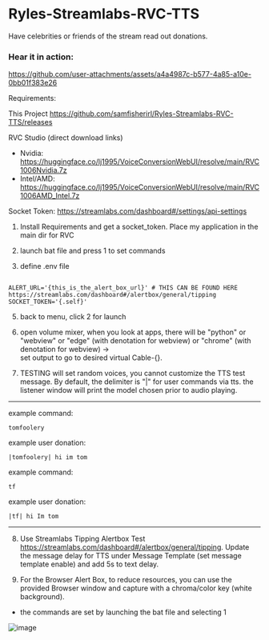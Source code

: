 # Ryles-Streamlabs-RVC-TTS

Have celebrities or friends of the stream read out donations. 

### Hear it in action:

https://github.com/user-attachments/assets/a4a4987c-b577-4a85-a10e-0bb01f383e26

Requirements:

  This Project https://github.com/samfisherirl/Ryles-Streamlabs-RVC-TTS/releases
  
  RVC Studio (direct download links)
  
-  Nvidia:
    https://huggingface.co/lj1995/VoiceConversionWebUI/resolve/main/RVC1006Nvidia.7z 
-  Intel/AMD:
    https://huggingface.co/lj1995/VoiceConversionWebUI/resolve/main/RVC1006AMD_Intel.7z

  Socket Token:
    https://streamlabs.com/dashboard#/settings/api-settings

1) Install Requirements and get a socket_token. Place my application in the main dir for RVC 
2)  launch bat file and press 1 to set commands

3) define .env file



```env

ALERT_URL='{this_is_the_alert_box_url}' # THIS CAN BE FOUND HERE https://streamlabs.com/dashboard#/alertbox/general/tipping
SOCKET_TOKEN='{.self}'
```
5) back to menu, click 2 for launch

6) open volume mixer, when you look at apps, there will be "python" or "webview" or "edge" (with denotation for webview) or "chrome" (with denotation for webview) ->  
set output to go to desired virtual Cable-{}. 


7) TESTING will set random voices, you cannot customize the TTS test message. By default, the delimiter is "|" for user commands via tts. the listener window will print the model chosen prior to audio playing.
________________

example command: 

```tomfoolery```

example user donation:

```|tomfoolery| hi im tom```



example command: 

```tf```

example user donation:

```|tf| hi Im tom```
________________



8) Use Streamlabs Tipping Alertbox Test https://streamlabs.com/dashboard#/alertbox/general/tipping. Update the message delay for TTS under Message Template (set message template enable) and add 5s to text delay.

9) For the Browser Alert Box, to reduce resources, you can use the provided Browser window and capture with a chroma/color key (white background).


- the commands are set by launching the bat file and selecting 1

![image](https://github.com/user-attachments/assets/79f6f47f-2125-43c3-ab2e-74862ed8966e)
